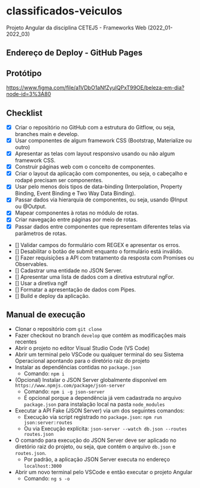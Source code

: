 # classificados-veiculos

Projeto Angular da disciplina CETEJ5 - Frameworks Web (2022_01-2022_03)

## Endereço de Deploy - GitHub Pages

## Protótipo

https://www.figma.com/file/a1VDbO1aNfZyulQPxT99OE/beleza-em-dia?node-id=3%3A80

## Checklist

- [x] Criar o repositório no GitHub com a estrutura do Gitflow, ou seja, branches main e develop.
- [x] Usar componentes de algum framework CSS (Bootstrap, Materialize ou outro)
- [x] Apresentar as telas com layout responsivo usando ou não algum framework CSS.
- [x] Construir páginas web com o conceito de componentes.
- [x] Criar o layout da aplicação com componentes, ou seja, o cabeçalho e rodapé precisam ser componentes.
- [x] Usar pelo menos dois tipos de data-binding (Interpolation, Property Binding, Event Binding e Two Way Data Binding).
- [x] Passar dados via hierarquia de componentes, ou seja, usando @Input ou @Output.
- [x] Mapear componentes à rotas no módulo de rotas.
- [x] Criar navegação entre páginas por meio de rotas.
- [x] Passar dados entre componentes que representam diferentes telas via parâmetros de rotas.
- [] Validar campos do formulário com REGEX e apresentar os erros.
- [] Desabilitar o botão de submit enquanto o formulário está inválido.
- [] Fazer requisições a API com tratamento da resposta com Promises ou Observables.
- [] Cadastrar uma entidade no JSON Server.
- [] Apresentar uma lista de dados com a diretiva estrutural ngFor.
- [] Usar a diretiva ngIf
- [] Formatar a apresentação de dados com Pipes.
- [] Build e deploy da aplicação.

## Manual de execução
- Clonar o repositório com `git clone`
- Fazer checkout no branch `develop` que contém as modificações mais recentes
- Abrir o projeto no editor Visual Studio Code (VS Code)
- Abrir um terminal pelo VSCode ou qualquer terminal do seu Sistema Operacional apontando para o diretório raiz do projeto 
- Instalar as dependências contidas no `package.json`
  - Comando: `npm i`
- (Opcional) Instalar o JSON Server globalmente disponível em `https://www.npmjs.com/package/json-server`
  - Comando: `npm i -g json-server` 
  - É opcional porque a dependência já vem cadastrada no arquivo `package.json` para instalação local na pasta `node_modules`
- Executar a API Fake (JSON Server) via um dos seguintes comandos: 
  - Execução via script registrado no `package.json`: `npm run json:server:routes` 
  - Ou via Execução explícita: `json-server --watch db.json --routes routes.json`
- O comando para execução do JSON Server deve ser aplicado no diretório raiz do projeto, ou seja, que contém o arquivo `db.json` e `routes.json`.
  - Por padrão, a aplicação JSON Server executa no endereço `localhost:3000`    
- Abrir um novo terminal pelo VSCode e então executar o projeto Angular
  - Comando: `ng s -o`
